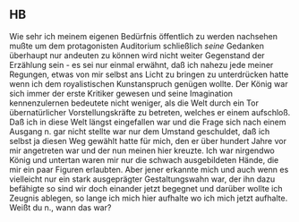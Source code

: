## HB
Wie sehr ich meinem eigenen Bedürfnis öffentlich zu werden nachsehen mußte um dem protagonisten Auditorium schließlich *seine* Gedanken überhaupt nur andeuten zu können wird nicht weiter Gegenstand der Erzählung sein - es sei nur einmal erwähnt, daß ich nahezu jede meiner Regungen, etwas von mir selbst ans Licht zu bringen zu unterdrücken hatte wenn ich dem royalistischen Kunstanspruch genügen wollte. Der König war sich immer der erste Kritiker gewesen und seine Imagination kennenzulernen bedeutete nicht weniger, als die Welt durch ein Tor übernatürlicher Vorstellungskräfte zu betreten, welches er einem aufschloß. Daß ich in diese Welt längst eingefallen war und die Frage sich nach einem Ausgang n. gar nicht stellte war nur dem Umstand geschuldet, daß ich selbst ja diesen Weg gewählt hatte für mich, den er über hundert Jahre vor mir angetreten war und der nun meinen hier kreuzte. Ich war nirgendwo König und untertan waren mir nur die schwach ausgebildeten Hände, die mir ein paar Figuren erlaubten. Aber jener erkannte mich und auch wenn es vielleicht nur ein stark ausgeprägter Gestaltungswahn war, der ihn dazu befähigte so sind wir doch einander jetzt begegnet und darüber wollte ich Zeugnis ablegen, so lange ich mich hier aufhalte wo ich mich jetzt aufhalte. Weißt du n., wann das war?   
